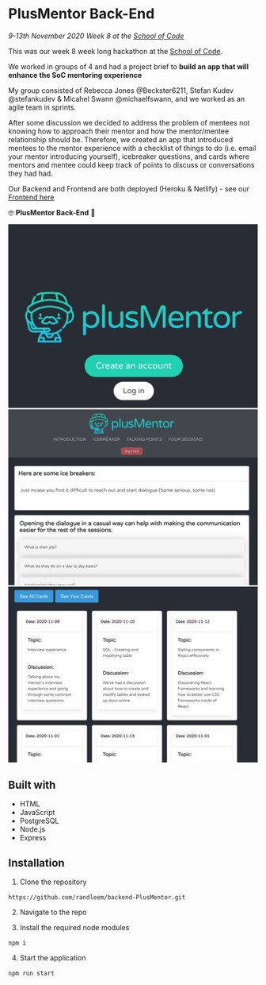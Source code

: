# PlusMentor Back-End

_9-13th November 2020_
_Week 8 at the [School of Code](https://www.schoolofcode.co.uk)_

This was our week 8 week long hackathon at the [School of Code](https://www.schoolofcode.co.uk).

We worked in groups of 4 and had a project brief to **build an app that will enhance the SoC mentoring experience**

My group consisted of Rebecca Jones @Beckster6211, Stefan Kudev @stefankudev & Micahel Swann @michaelfswann, and we worked as an agile team in sprints.

After some discussion we decided to address the problem of mentees not knowing how to approach their mentor and how the mentor/mentee relationship should be. Therefore, we created an app that introduced mentees to the mentor experience with a checklist of things to do (i.e. email your mentor introducing yourself), icebreaker questions, and cards where mentors and mentee could keep track of points to discuss or conversations they had had.

Our Backend and Frontend are both deployed (Heroku & Netlify) - see our [Frontend here](https://plusmentor.netlify.app/)

🤓 **PlusMentor Back-End** 🤩

![image of plusMentor Login](./pic1.png)
![image of PlusMentor Checklist](./pic2.png)
![image of PlusMentor Cards](./pic3.png)

## Built with

- HTML
- JavaScript
- PostgreSQL
- Node.js
- Express

## Installation

1. Clone the repository

```
https://github.com/randleem/backend-PlusMentor.git
```

2. Navigate to the repo

3. Install the required node modules

```
npm i
```

4. Start the application

```
npm run start
```
